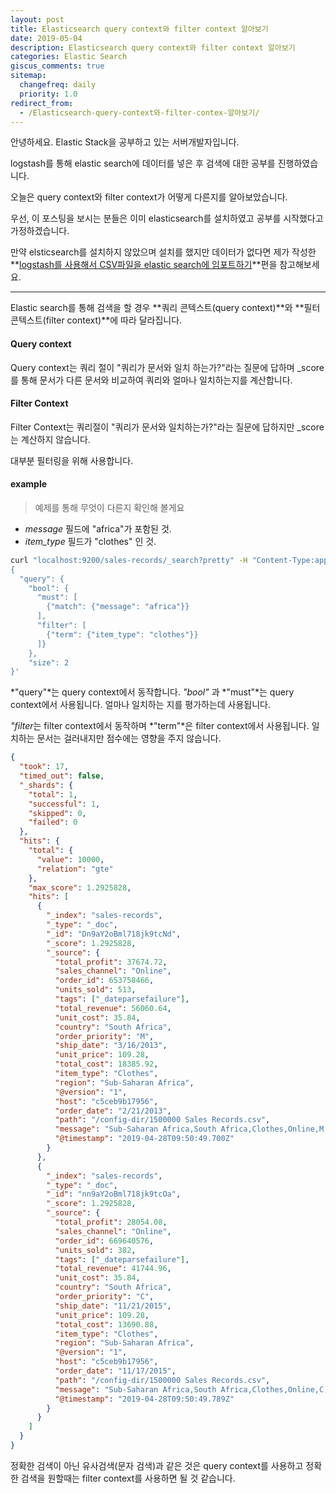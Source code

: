 ```yaml
---
layout: post
title: Elasticsearch query context와 filter context 알아보기
date: 2019-05-04
description: Elasticsearch query context와 filter context 알아보기
categories: Elastic Search
giscus_comments: true
sitemap:
  changefreq: daily
  priority: 1.0
redirect_from:
  - /Elasticsearch-query-context와-filter-contex-알아보기/
---
```


안녕하세요. Elastic Stack을 공부하고 있는 서버개발자입니다.

logstash를 통해 elastic search에 데이터를 넣은 후 검색에 대한 공부를 진행하였습니다.

오늘은 query context와 filter context가 어떻게 다른지를 알아보았습니다.

우선, 이 포스팅을 보시는 분들은 이미 elasticsearch를 설치하였고 공부를 시작했다고 가정하겠습니다.

만약 elsticsearch를 설치하지 않았으며 설치를 했지만 데이터가 없다면 제가 작성한 **[logstash를 사용해서 CSV파일을 elastic search에 임포트하기](https://hwangrolee.github.io/blog/logstash를-사용해서-CSV파일을-elastic-search에-임포트하기/)**편을 참고해보세요.

---

Elastic search를 통해 검색을 할 경우 **쿼리 콘텍스트(query context)**와 **필터 콘텍스트(filter context)**에 따라 달라집니다.

#### Query context

Query context는 쿼리 절이 "쿼리가 문서와 일치 하는가?"라는 질문에 답하며 \_score를 통해 문서가 다른 문서와 비교하여 쿼리와 얼마나 일치하는지를 계산합니다.

#### Filter Context

Filter Context는 쿼리절이 "쿼리가 문서와 일치하는가?"라는 질문에 답하지만 \_score는 계산하지 않습니다.

대부분 필터링을 위해 사용합니다.

#### example

> 예제를 통해 무엇이 다른지 확인해 볼게요

- _message_ 필드에 "africa"가 포함된 것.
- _item_type_ 필드가 "clothes" 인 것.

```bash
curl "localhost:9200/sales-records/_search?pretty" -H "Content-Type:application/json" -d '
{
  "query": {
    "bool": {
      "must": [
        {"match": {"message": "africa"}}
      ],
      "filter": [
        {"term": {"item_type": "clothes"}}
      ]}
    },
    "size": 2
}'
```

*"query"*는 query context에서 동작합니다. _"bool"_ 과 *"must"*는 query context에서 사용됩니다. 얼마나 일치하는 지를 평가하는데 사용됩니다.

*"filter*는 filter context에서 동작하며 *"term"*은 filter context에서 사용됩니다. 일치하는 문서는 걸러내지만 점수에는 영향을 주지 않습니다.

```json
{
  "took": 17,
  "timed_out": false,
  "_shards": {
    "total": 1,
    "successful": 1,
    "skipped": 0,
    "failed": 0
  },
  "hits": {
    "total": {
      "value": 10000,
      "relation": "gte"
    },
    "max_score": 1.2925828,
    "hits": [
      {
        "_index": "sales-records",
        "_type": "_doc",
        "_id": "Dn9aY2oBml718jk9tcNd",
        "_score": 1.2925828,
        "_source": {
          "total_profit": 37674.72,
          "sales_channel": "Online",
          "order_id": 653758466,
          "units_sold": 513,
          "tags": ["_dateparsefailure"],
          "total_revenue": 56060.64,
          "unit_cost": 35.84,
          "country": "South Africa",
          "order_priority": "M",
          "ship_date": "3/16/2013",
          "unit_price": 109.28,
          "total_cost": 18385.92,
          "item_type": "Clothes",
          "region": "Sub-Saharan Africa",
          "@version": "1",
          "host": "c5ceb9b17956",
          "order_date": "2/21/2013",
          "path": "/config-dir/1500000 Sales Records.csv",
          "message": "Sub-Saharan Africa,South Africa,Clothes,Online,M,2/21/2013,653758466,3/16/2013,513,109.28,35.84,56060.64,18385.92,37674.72\r",
          "@timestamp": "2019-04-28T09:50:49.700Z"
        }
      },
      {
        "_index": "sales-records",
        "_type": "_doc",
        "_id": "nn9aY2oBml718jk9tcOa",
        "_score": 1.2925828,
        "_source": {
          "total_profit": 28054.08,
          "sales_channel": "Online",
          "order_id": 669640576,
          "units_sold": 382,
          "tags": ["_dateparsefailure"],
          "total_revenue": 41744.96,
          "unit_cost": 35.84,
          "country": "South Africa",
          "order_priority": "C",
          "ship_date": "11/21/2015",
          "unit_price": 109.28,
          "total_cost": 13690.88,
          "item_type": "Clothes",
          "region": "Sub-Saharan Africa",
          "@version": "1",
          "host": "c5ceb9b17956",
          "order_date": "11/17/2015",
          "path": "/config-dir/1500000 Sales Records.csv",
          "message": "Sub-Saharan Africa,South Africa,Clothes,Online,C,11/17/2015,669640576,11/21/2015,382,109.28,35.84,41744.96,13690.88,28054.08\r",
          "@timestamp": "2019-04-28T09:50:49.789Z"
        }
      }
    ]
  }
}
```

정확한 검색이 아닌 유사검색(문자 검색)과 같은 것은 query context를 사용하고 정확한 검색을 원할때는 filter context를 사용하면 될 것 같습니다.
